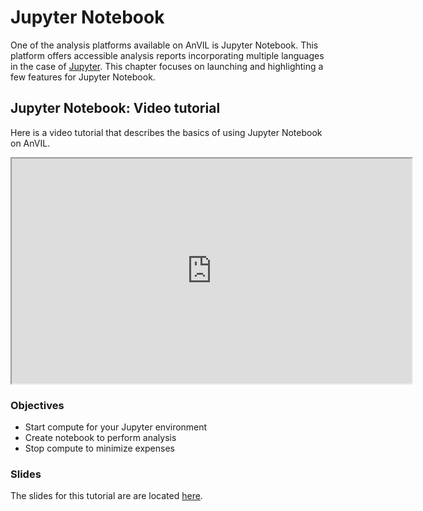 # Jupyter Notebook

One of the analysis platforms available on AnVIL is Jupyter Notebook. This platform offers accessible analysis reports incorporating multiple languages in the case of [Jupyter](https://anvilproject.org/learn/run-interactive-analyses/getting-started-with-jupyter-notebooks). This chapter focuses on launching and highlighting a few features for Jupyter Notebook.

## Jupyter Notebook: Video tutorial


Here is a video tutorial that describes the basics of using Jupyter Notebook on AnVIL.

<iframe src="https://drive.google.com/file/d/1ZhPYFy4zuAHhPhF6T4pUgSReBmPJM-wg/preview" width="640" height="360" allow="autoplay"></iframe>

### Objectives

- Start compute for your Jupyter environment
- Create notebook to perform analysis
- Stop compute to minimize expenses

### Slides

The slides for this tutorial are are located [here](https://docs.google.com/presentation/d/1GYUP874Qd7K3S0Ls6iWY_M4jywpRb53qw0f78OBCFwk).
